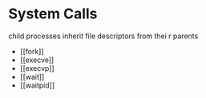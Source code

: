 # System Calls
child processes inherit file descriptors from thei r
parents

- [[fork]]
- [[execve]]
- [[execvp]]
- [[wait]]
- [[waitpid]]